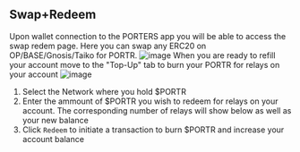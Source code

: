 ## Swap+Redeem
Upon wallet connection to the PORTERS app you will be able to access the swap redem page. Here you can swap any ERC20 on OP/BASE/Gnosis/Taiko for PORTR. 
![image](https://hackmd.io/_uploads/B1lZI-c8R.png)
When you are ready to refill your account move to the "Top-Up" tab to burn your PORTR for relays on your account
![image](https://hackmd.io/_uploads/SyO5Ubc8A.png)
1. Select the Network where you hold $PORTR
2. Enter the ammount of $PORTR you wish to redeem for relays on your account. The corresponding number of relays will show below as well as your new balance
3. Click `Redeem` to initiate a transaction to burn $PORTR and increase your account balance
